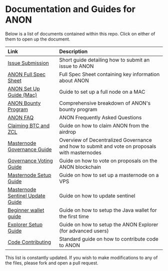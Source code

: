 # Documentation and Guides for ANON

Below is a list of documents contained within this repo. Click on either of them to open up the document.

|	Link													|	Description																						|
|:-															|:-																									|
|	[Issue Submission](issue_submission.md)					|	Short guide detailing how to submit an issue to ANON											|
|	[ANON Full Spec Sheet](anon_spec_sheet.md)				|	Full Spec Sheet containing key information about ANON											|
|	[ANON Set Up Guide (Mac)](first_time_setup_mac.md)		|	Guide to set up a full node on a MAC															|
|	[ANON Bounty Program](bounty_program.md)				|	Comprehensive breakdown of ANON's bounty program												|
|	[ANON FAQ](anon_faq.md)									|	ANON Frequently Asked Questions																	|
|	[Claiming BTC and ZCL](claiming_guide.md)				|	Guide on how to claim ANON from the airdrop														|
|	[Masternode Governance Guide](governance_guide.md)		|	Overview of Decentralized Governance and how to submit and vote on proposals with masternodes	|
|	[Governance Voting Guide](proposal_voting.md)			|	Guide on how to vote on proposals on the ANON blockchain										|
|	[Masternode Setup Guide](anon_masternode_setup.md)		|	Guide on how to set up a masternode on a VPS													|
|	[Masternode Sentinel Update Guide](sentinel_guide.md)	|	Guide on how to update sentinel																	|
|	[Beginner wallet guide](simple_wallet_guide.md)			|	Guide on how to setup the Java wallet for the first time										|
|	[Explorer Setup Guide](explorer_guide.md)				|	Guide on how to setup the ANON Explorer (for advanced users)									|
|	[Code Contributing](contributing.md)					|	Standard guide on how to contribute code to ANON												|

This list is constantly updated. If you wish to make modifications to any of the files, please fork and open a pull request.
